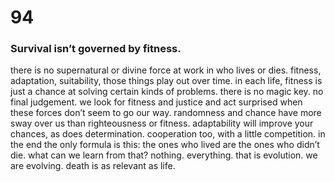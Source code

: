 # 94

### Survival isn’t governed by fitness.

there is no supernatural or divine force at work in who lives or dies. fitness, adaptation, suitability, those things play out over time. in each life, fitness is just a chance at solving certain kinds of problems. there is no magic key. no final judgement. we look for fitness and justice and act surprised when these forces don’t seem to go our way. randomness and chance have more sway over us than righteousness or fitness. adaptability will improve your chances, as does determination. cooperation too, with a little competition. in the end the only formula is this: the ones who lived are the ones who didn’t die. what can we learn from that? nothing. everything. that is evolution. we are evolving. death is as relevant as life. 